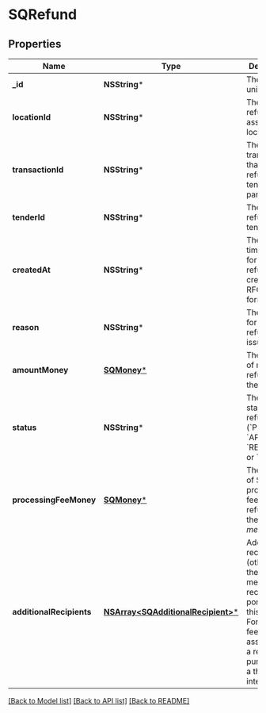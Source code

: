 # SQRefund

## Properties
Name | Type | Description | Notes
------------ | ------------- | ------------- | -------------
**_id** | **NSString*** | The refund&#39;s unique ID. | 
**locationId** | **NSString*** | The ID of the refund&#39;s associated location. | 
**transactionId** | **NSString*** | The ID of the transaction that the refunded tender is part of. | [optional] 
**tenderId** | **NSString*** | The ID of the refunded tender. | 
**createdAt** | **NSString*** | The timestamp for when the refund was created, in RFC 3339 format. | [optional] 
**reason** | **NSString*** | The reason for the refund being issued. | 
**amountMoney** | [**SQMoney***](SQMoney.md) | The amount of money refunded to the buyer. | 
**status** | **NSString*** | The current status of the refund (&#x60;PENDING&#x60;, &#x60;APPROVED&#x60;, &#x60;REJECTED&#x60;, or &#x60;FAILED&#x60;). | 
**processingFeeMoney** | [**SQMoney***](SQMoney.md) | The amount of Square processing fee money refunded to the *merchant*. | [optional] 
**additionalRecipients** | [**NSArray&lt;SQAdditionalRecipient&gt;***](SQAdditionalRecipient.md) | Additional recipients (other than the merchant) receiving a portion of this refund. For example, fees assessed on a refund of a purchase by a third party integration. | [optional] 

[[Back to Model list]](../README.md#documentation-for-models) [[Back to API list]](../README.md#documentation-for-api-endpoints) [[Back to README]](../README.md)


